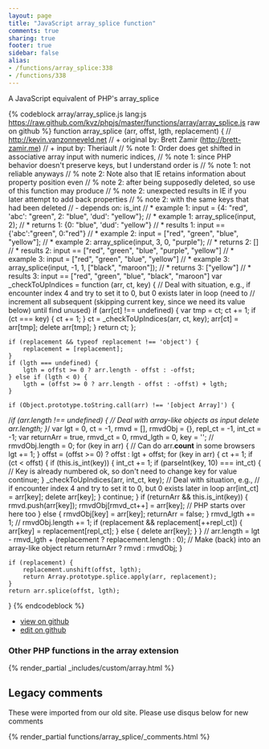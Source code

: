 ```yaml
---
layout: page
title: "JavaScript array_splice function"
comments: true
sharing: true
footer: true
sidebar: false
alias:
- /functions/array_splice:338
- /functions/338
---
```

<!-- Generated by Rakefile:build -->
A JavaScript equivalent of PHP's array_splice

{% codeblock array/array_splice.js lang:js https://raw.github.com/kvz/phpjs/master/functions/array/array_splice.js raw on github %}
function array_splice (arr, offst, lgth, replacement) {
    // http://kevin.vanzonneveld.net
    // +   original by: Brett Zamir (http://brett-zamir.me)
    // +   input by: Theriault
    // %        note 1: Order does get shifted in associative array input with numeric indices,
    // %        note 1: since PHP behavior doesn't preserve keys, but I understand order is
    // %        note 1: not reliable anyways
    // %        note 2: Note also that IE retains information about property position even
    // %        note 2: after being supposedly deleted, so use of this function may produce
    // %        note 2: unexpected results in IE if you later attempt to add back properties
    // %        note 2: with the same keys that had been deleted
    // -    depends on: is_int
    // *     example 1: input = {4: "red", 'abc': "green", 2: "blue", 'dud': "yellow"};
    // *     example 1: array_splice(input, 2);
    // *     returns 1: {0: "blue", 'dud': "yellow"}
    // *     results 1: input == {'abc':"green", 0:"red"}
    // *     example 2: input = ["red", "green", "blue", "yellow"];
    // *     example 2: array_splice(input, 3, 0, "purple");
    // *     returns 2: []
    // *     results 2: input == ["red", "green", "blue", "purple", "yellow"]
    // *     example 3: input = ["red", "green", "blue", "yellow"]
    // *     example 3: array_splice(input, -1, 1, ["black", "maroon"]);
    // *     returns 3: ["yellow"]
    // *     results 3: input == ["red", "green", "blue", "black", "maroon"]
    var _checkToUpIndices = function (arr, ct, key) {
        // Deal with situation, e.g., if encounter index 4 and try to set it to 0, but 0 exists later in loop (need to
        // increment all subsequent (skipping current key, since we need its value below) until find unused)
        if (arr[ct] !== undefined) {
            var tmp = ct;
            ct += 1;
            if (ct === key) {
                ct += 1;
            }
            ct = _checkToUpIndices(arr, ct, key);
            arr[ct] = arr[tmp];
            delete arr[tmp];
        }
        return ct;
    };

    if (replacement && typeof replacement !== 'object') {
        replacement = [replacement];
    }
    if (lgth === undefined) {
        lgth = offst >= 0 ? arr.length - offst : -offst;
    } else if (lgth < 0) {
        lgth = (offst >= 0 ? arr.length - offst : -offst) + lgth;
    }

    if (Object.prototype.toString.call(arr) !== '[object Array]') {
/*if (arr.length !== undefined) { // Deal with array-like objects as input
        delete arr.length;
        }*/
        var lgt = 0,
            ct = -1,
            rmvd = [],
            rmvdObj = {},
            repl_ct = -1,
            int_ct = -1;
        var returnArr = true,
            rmvd_ct = 0,
            rmvd_lgth = 0,
            key = '';
        // rmvdObj.length = 0;
        for (key in arr) { // Can do arr.__count__ in some browsers
            lgt += 1;
        }
        offst = (offst >= 0) ? offst : lgt + offst;
        for (key in arr) {
            ct += 1;
            if (ct < offst) {
                if (this.is_int(key)) {
                    int_ct += 1;
                    if (parseInt(key, 10) === int_ct) { // Key is already numbered ok, so don't need to change key for value
                        continue;
                    }
                    _checkToUpIndices(arr, int_ct, key); // Deal with situation, e.g.,
                    // if encounter index 4 and try to set it to 0, but 0 exists later in loop
                    arr[int_ct] = arr[key];
                    delete arr[key];
                }
                continue;
            }
            if (returnArr && this.is_int(key)) {
                rmvd.push(arr[key]);
                rmvdObj[rmvd_ct++] = arr[key]; // PHP starts over here too
            } else {
                rmvdObj[key] = arr[key];
                returnArr = false;
            }
            rmvd_lgth += 1;
            // rmvdObj.length += 1;
            if (replacement && replacement[++repl_ct]) {
                arr[key] = replacement[repl_ct];
            } else {
                delete arr[key];
            }
        }
        // arr.length = lgt - rmvd_lgth + (replacement ? replacement.length : 0); // Make (back) into an array-like object
        return returnArr ? rmvd : rmvdObj;
    }

    if (replacement) {
        replacement.unshift(offst, lgth);
        return Array.prototype.splice.apply(arr, replacement);
    }
    return arr.splice(offst, lgth);
}
{% endcodeblock %}

 - [view on github](https://github.com/kvz/phpjs/blob/master/functions/array/array_splice.js)
 - [edit on github](https://github.com/kvz/phpjs/edit/master/functions/array/array_splice.js)

### Other PHP functions in the array extension
{% render_partial _includes/custom/array.html %}
## Legacy comments
These were imported from our old site. Please use disqus below for new comments
<div style="overflow-y: scroll; max-height: 500px;">
{% render_partial functions/array_splice/_comments.html %}
</div>
